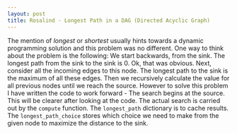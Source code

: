 ```yaml
---
layout: post
title: Rosalind - Longest Path in a DAG (Directed Acyclic Graph)
---
```


The mention of *longest* or *shortest* usually hints towards a dynamic programming solution and this problem was no different. One way to think about the problem is the following: We start backwards, from the sink. The longest path from the sink to the sink is 0. Ok, that was obvious. Next, consider all the incoming edges to this node.
The longest path to the sink is the maximum of all these edges. Then we recursively calculate the value for all previous nodes until we reach the source. However to solve this problem I have written the code to work forward - The search begins at the source. This will be clearer after looking at the code. The actual search is carried out by the `compute` function. The `longest_path` dictionary is to cache results. The `longest_path_choice` stores which choice we need to make from the given node to maximize the distance to the sink.

<script src="https://gist.github.com/adijo/e5332bbd459723972c4a.js"></script>